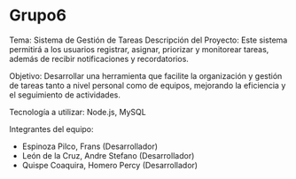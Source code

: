 # Grupo6
Tema: Sistema de Gestión de Tareas 
Descripción del Proyecto:
Este sistema permitirá a los usuarios registrar, asignar, priorizar y monitorear tareas, además de recibir notificaciones y recordatorios.

Objetivo: 
Desarrollar una herramienta que facilite la organización y gestión de tareas tanto a nivel personal como de equipos, mejorando la eficiencia y el seguimiento de actividades.

Tecnología a utilizar:
Node.js, MySQL

Integrantes del equipo:
- Espinoza Pilco, Frans (Desarrollador)
- León de la Cruz, Andre Stefano  (Desarrollador)
- Quispe Coaquira, Homero Percy (Desarrollador)

